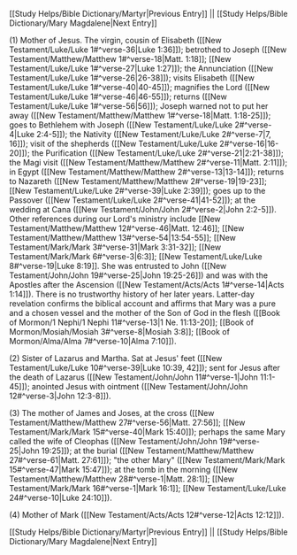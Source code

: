 [[Study Helps/Bible Dictionary/Martyr|Previous Entry]]  ||  [[Study Helps/Bible Dictionary/Mary Magdalene|Next Entry]]

 (1) Mother of Jesus. The virgin, cousin of Elisabeth ([[New Testament/Luke/Luke 1#^verse-36|Luke 1:36]]); betrothed to Joseph ([[New Testament/Matthew/Matthew 1#^verse-18|Matt. 1:18]]; [[New Testament/Luke/Luke 1#^verse-27|Luke 1:27]]); the Annunciation ([[New Testament/Luke/Luke 1#^verse-26|26-38]]); visits Elisabeth ([[New Testament/Luke/Luke 1#^verse-40|40-45]]); magnifies the Lord ([[New Testament/Luke/Luke 1#^verse-46|46-55]]); returns ([[New Testament/Luke/Luke 1#^verse-56|56]]); Joseph warned not to put her away ([[New Testament/Matthew/Matthew 1#^verse-18|Matt. 1:18-25]]); goes to Bethlehem with Joseph ([[New Testament/Luke/Luke 2#^verse-4|Luke 2:4-5]]); the Nativity ([[New Testament/Luke/Luke 2#^verse-7|7, 16]]); visit of the shepherds ([[New Testament/Luke/Luke 2#^verse-16|16-20]]); the Purification ([[New Testament/Luke/Luke 2#^verse-21|2:21-38]]); the Magi visit ([[New Testament/Matthew/Matthew 2#^verse-11|Matt. 2:11]]); in Egypt ([[New Testament/Matthew/Matthew 2#^verse-13|13-14]]); returns to Nazareth ([[New Testament/Matthew/Matthew 2#^verse-19|19-23]]; [[New Testament/Luke/Luke 2#^verse-39|Luke 2:39]]); goes up to the Passover ([[New Testament/Luke/Luke 2#^verse-41|41-52]]); at the wedding at Cana ([[New Testament/John/John 2#^verse-2|John 2:2-5]]). Other references during our Lord's ministry include [[New Testament/Matthew/Matthew 12#^verse-46|Matt. 12:46]]; [[New Testament/Matthew/Matthew 13#^verse-54|13:54-55]]; [[New Testament/Mark/Mark 3#^verse-31|Mark 3:31-32]]; [[New Testament/Mark/Mark 6#^verse-3|6:3]]; [[New Testament/Luke/Luke 8#^verse-19|Luke 8:19]]. She was entrusted to John ([[New Testament/John/John 19#^verse-25|John 19:25-26]]) and was with the Apostles after the Ascension ([[New Testament/Acts/Acts 1#^verse-14|Acts 1:14]]). There is no trustworthy history of her later years. Latter-day revelation confirms the biblical account and affirms that Mary was a pure and a chosen vessel and the mother of the Son of God in the flesh ([[Book of Mormon/1 Nephi/1 Nephi 11#^verse-13|1 Ne. 11:13-20]]; [[Book of Mormon/Mosiah/Mosiah 3#^verse-8|Mosiah 3:8]]; [[Book of Mormon/Alma/Alma 7#^verse-10|Alma 7:10]]).

 (2) Sister of Lazarus and Martha. Sat at Jesus' feet ([[New Testament/Luke/Luke 10#^verse-39|Luke 10:39, 42]]); sent for Jesus after the death of Lazarus ([[New Testament/John/John 11#^verse-1|John 11:1-45]]); anointed Jesus with ointment ([[New Testament/John/John 12#^verse-3|John 12:3-8]]).

 (3) The mother of James and Joses, at the cross ([[New Testament/Matthew/Matthew 27#^verse-56|Matt. 27:56]]; [[New Testament/Mark/Mark 15#^verse-40|Mark 15:40]]); perhaps the same Mary called the wife of Cleophas ([[New Testament/John/John 19#^verse-25|John 19:25]]); at the burial ([[New Testament/Matthew/Matthew 27#^verse-61|Matt. 27:61]]); "the other Mary" ([[New Testament/Mark/Mark 15#^verse-47|Mark 15:47]]); at the tomb in the morning ([[New Testament/Matthew/Matthew 28#^verse-1|Matt. 28:1]]; [[New Testament/Mark/Mark 16#^verse-1|Mark 16:1]]; [[New Testament/Luke/Luke 24#^verse-10|Luke 24:10]]).

 (4) Mother of Mark ([[New Testament/Acts/Acts 12#^verse-12|Acts 12:12]]).

[[Study Helps/Bible Dictionary/Martyr|Previous Entry]]  ||  [[Study Helps/Bible Dictionary/Mary Magdalene|Next Entry]]
